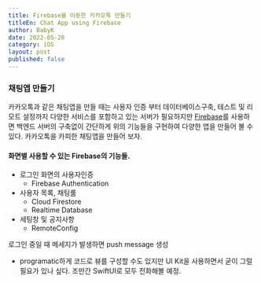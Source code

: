 ```yaml
---
title: Firebase를 이용한 카카오톡 만들기
titleEn: Chat App using Firebase
author: BabyK
date: 2022-05-20
category: iOS
layout: post
published: false
---
```


### 채팅앱 만들기

카카오톡과 같은 채팅앱을 만들 때는 사용자 인증 부터 데이터베이스구축, 테스트 및 리모트 설정까지 다양한 서비스를 포함하고 있는
서버가 필요하지만 [Firebase][1]를 사용하면 백엔드 서버의 구축없이 간단하게 위의 기능들을 구현하여 다양한 앱을 만들어 볼 수 있다.
카카오톡을 카피한 채팅앱을 만들어 보자.
<br>
#### 화면별 사용할 수 있는 Firebase의 기능들.
- 로그인 화면의 사용자인증  
    * Firebase Authentication
- 사용자 목록, 채팅룸  
    * Cloud Firestore
    * Realtime Database
- 세팅창 및 공지사항  
    * RemoteConfig


로그인 중일 때 메세지가 발생하면 push message 생성

* programatic하게 코드로 뷰를 구성할 수도 있지만 UI Kit을 사용하면서 굳이 그럴 필요가 있나 싶다.
조만간 SwiftUI로 모두 전화해볼 예정.

[1]: https://firebase.google.com/